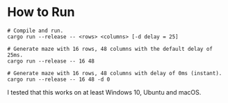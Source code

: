 # How to Run

```shell
# Compile and run.
cargo run --release -- <rows> <columns> [-d delay = 25]

# Generate maze with 16 rows, 48 columns with the default delay of 25ms.
cargo run --release -- 16 48

# Generate maze with 16 rows, 48 columns with delay of 0ms (instant).
cargo run --release -- 16 48 -d 0
```

I tested that this works on at least Windows 10, Ubuntu and macOS.
